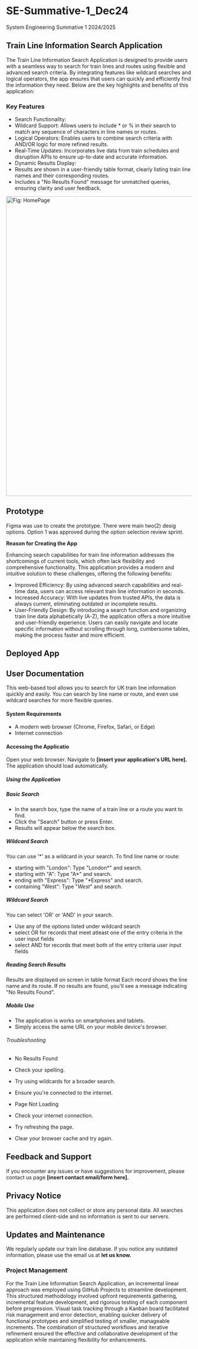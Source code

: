 # SE-Summative-1_Dec24
System Engineering Summative 1 2024/2025
## **Train Line Information Search Application**
The Train Line Information Search Application is designed to provide users with a seamless way to search for train lines and routes using flexible and advanced search criteria. By integrating features like wildcard searches and logical operators, the app ensures that users can quickly and efficiently find the information they need. Below are the key highlights and benefits of this application:

### Key Features
*  Search Functionality:
  *  Wildcard Support: Allows users to include * or % in their search to match any sequence of characters in line names or routes.
  *  Logical Operators: Enables users to combine search criteria with AND/OR logic for more refined results.
  *  Real-Time Updates: Incorporates live data from train schedules and disruption APIs to ensure up-to-date and accurate information.
*  Dynamic Results Display:
  *  Results are shown in a user-friendly table format, clearly listing train line names and their corresponding routes.
  *  Includes a "No Results Found" message for unmatched queries, ensuring clarity and user feedback.

<img width="814" alt="Fig: HomePage" src="https://github.com/user-attachments/assets/2ccddf9d-6ac6-43a1-8f5d-dfb6d9e7fc44" />

## Prototype 
Figma was use to create the prototype. There were main two(2) desig options. Option 1 was approved during the option selection review sprint.

**Reason for Creating the App**

Enhancing search capabilities for train line information addresses the shortcomings of current tools, which often lack flexibility and comprehensive functionality. This application provides a modern and intuitive solution to these challenges, offering the following benefits:
*  Improved Efficiency: By using advanced search capabilities and real-time data, users can access relevant train line information in seconds.
*  Increased Accuracy: With live updates from trusted APIs, the data is always current, eliminating outdated or incomplete results.
*  User-Friendly Design: By introducing a search function and organizing train line data alphabetically (A-Z), the application offers a more intuitive and user-friendly experience. Users can easily navigate and locate specific information without scrolling through long, cumbersome tables, making the process faster and more efficient.



## Deployed App

## User Documentation
This web-based tool allows you to search for UK train line information quickly and easily. You can search by line name or route, and even use wildcard searches for more flexible queries.

#### System Requirements
* A modern web browser (Chrome, Firefox, Safari, or Edge)
* Internet connection

#### Accessing the Applicatio
Open your web browser.
Navigate to **[insert your application's URL here].**
The application should load automatically.

##### Using the Application

##### Basic Search
* In the search box, type the name of a train line or a route you want to find.
* Click the "Search" button or press Enter.
* Results will appear below the search box.

##### Wildcard Search
You can use '*' as a wildcard in your search. To find line name or route:
* starting with "London": Type "London*" and search.
* starting with "A": Type "A*" and search.
* ending with "Express": Type "*Express" and search.
* containing "West": Type "*West*" and search.

 
##### Wildcard Search
You can select 'OR' or 'AND' in your search. 
* Use any of the options listed under wildcard search
* select OR for records that meet atleast one of the entry criteria in the user input fields
* select AND for records that meet both of the entry criteria  user input fields

##### Reading Search Results
Results are displayed on screen in table format
Each record shows the line name and its route.
If no results are found, you'll see a message indicating "No Results Found".

##### Mobile Use
* The application is works on smartphones and tablets.
* Simply access the same URL on your mobile device's browser.

###### Troubleshooting

* No Results Found
 * Check your spelling.
 * Try using wildcards for a broader search.
 * Ensure you're connected to the internet.

* Page Not Loading
 * Check your internet connection.
 * Try refreshing the page.
 * Clear your browser cache and try again.

## Feedback and Support
If you encounter any issues or have suggestions for improvement, please contact us page **[insert contact email/form here].**

## Privacy Notice
This application does not collect or store any personal data. All searches are performed client-side and no information is sent to our servers.

## Updates and Maintenance
We regularly update our train line database. If you notice any outdated information, please use the email us at **let us know.**


### Project Management
For the Train Line Information Search Application, an incremental linear approach was employed using GitHub Projects to streamline development. This structured methodology involved upfront requirements gathering, incremental feature development, and rigorous testing of each component before progression. Visual task tracking through a Kanban board facilitated risk management and error detection, enabling quicker delivery of functional prototypes and simplified testing of smaller, manageable increments. The combination of structured workflows and iterative refinement ensured the effective and collaborative development of the application while maintaining flexibility for enhancements.
